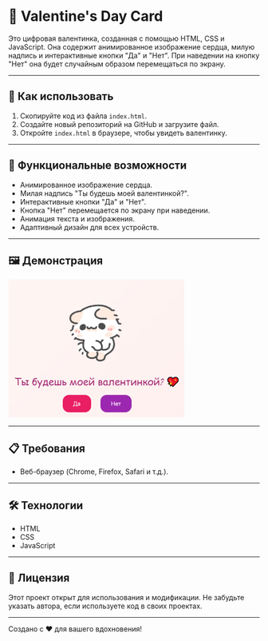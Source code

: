 ﻿# 💖 Valentine's Day Card

Это цифровая валентинка, созданная с помощью HTML, CSS и JavaScript. Она содержит анимированное изображение сердца, милую надпись и интерактивные кнопки "Да" и "Нет". При наведении на кнопку "Нет" она будет случайным образом перемещаться по экрану.

---

## 🚀 Как использовать

1. Скопируйте код из файла `index.html`.
2. Создайте новый репозиторий на GitHub и загрузите файл.
3. Откройте `index.html` в браузере, чтобы увидеть валентинку.

---

## 🎨 Функциональные возможности

- Анимированное изображение сердца.
- Милая надпись "Ты будешь моей валентинкой?".
- Интерактивные кнопки "Да" и "Нет".
- Кнопка "Нет" перемещается по экрану при наведении.
- Анимация текста и изображения.
- Адаптивный дизайн для всех устройств.

---

## 🖼️ Демонстрация

<img src="index.png" alt="Valentine's Day Card Demo" width="70%" />

---

## 📋 Требования

- Веб-браузер (Chrome, Firefox, Safari и т.д.).

---

## 🛠️ Технологии

- HTML
- CSS
- JavaScript

---

## 📝 Лицензия

Этот проект открыт для использования и модификации. Не забудьте указать автора, если используете код в своих проектах.

---

Создано с ❤️ для вашего вдохновения!

